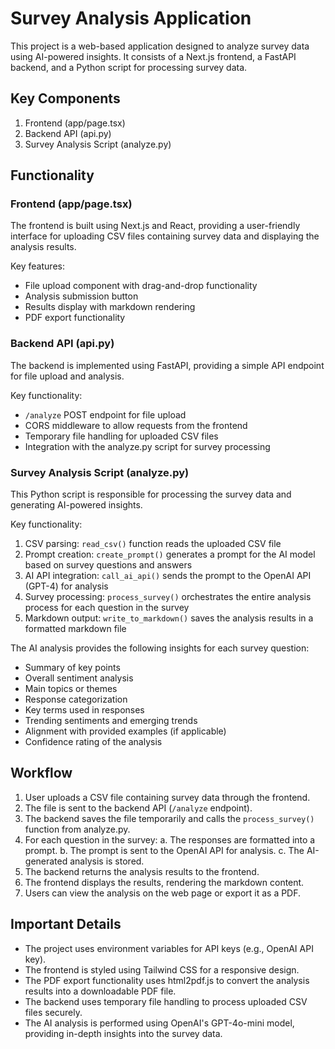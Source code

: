 # Survey Analysis Application

This project is a web-based application designed to analyze survey data using AI-powered insights. It consists of a Next.js frontend, a FastAPI backend, and a Python script for processing survey data.

## Key Components

1. Frontend (app/page.tsx)
2. Backend API (api.py)
3. Survey Analysis Script (analyze.py)

## Functionality

### Frontend (app/page.tsx)

The frontend is built using Next.js and React, providing a user-friendly interface for uploading CSV files containing survey data and displaying the analysis results.

Key features:
- File upload component with drag-and-drop functionality
- Analysis submission button
- Results display with markdown rendering
- PDF export functionality

### Backend API (api.py)

The backend is implemented using FastAPI, providing a simple API endpoint for file upload and analysis.

Key functionality:
- `/analyze` POST endpoint for file upload
- CORS middleware to allow requests from the frontend
- Temporary file handling for uploaded CSV files
- Integration with the analyze.py script for survey processing

### Survey Analysis Script (analyze.py)

This Python script is responsible for processing the survey data and generating AI-powered insights.

Key functionality:
1. CSV parsing: `read_csv()` function reads the uploaded CSV file
2. Prompt creation: `create_prompt()` generates a prompt for the AI model based on survey questions and answers
3. AI API integration: `call_ai_api()` sends the prompt to the OpenAI API (GPT-4) for analysis
4. Survey processing: `process_survey()` orchestrates the entire analysis process for each question in the survey
5. Markdown output: `write_to_markdown()` saves the analysis results in a formatted markdown file

The AI analysis provides the following insights for each survey question:
- Summary of key points
- Overall sentiment analysis
- Main topics or themes
- Response categorization
- Key terms used in responses
- Trending sentiments and emerging trends
- Alignment with provided examples (if applicable)
- Confidence rating of the analysis

## Workflow

1. User uploads a CSV file containing survey data through the frontend.
2. The file is sent to the backend API (`/analyze` endpoint).
3. The backend saves the file temporarily and calls the `process_survey()` function from analyze.py.
4. For each question in the survey:
   a. The responses are formatted into a prompt.
   b. The prompt is sent to the OpenAI API for analysis.
   c. The AI-generated analysis is stored.
5. The backend returns the analysis results to the frontend.
6. The frontend displays the results, rendering the markdown content.
7. Users can view the analysis on the web page or export it as a PDF.

## Important Details

- The project uses environment variables for API keys (e.g., OpenAI API key).
- The frontend is styled using Tailwind CSS for a responsive design.
- The PDF export functionality uses html2pdf.js to convert the analysis results into a downloadable PDF file.
- The backend uses temporary file handling to process uploaded CSV files securely.
- The AI analysis is performed using OpenAI's GPT-4o-mini model, providing in-depth insights into the survey data.
